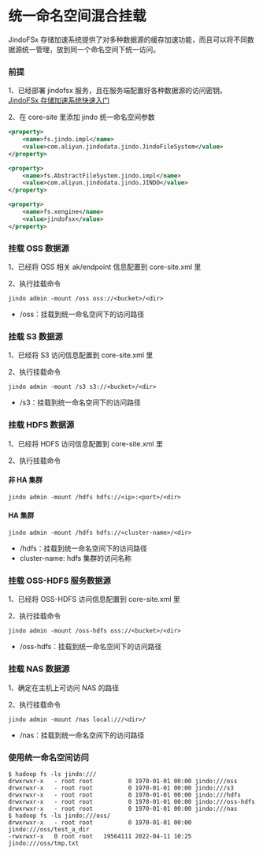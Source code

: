 # 统一命名空间混合挂载
JindoFSx 存储加速系统提供了对多种数据源的缓存加速功能，而且可以将不同数据源统一管理，放到同一个命名空间下统一访问。

### 前提
1、已经部署 jindofsx 服务，且在服务端配置好各种数据源的访问密钥。<br/>
[JindoFSx 存储加速系统快速入门](/docs/user/4.x/4.4.0/jindofsx/jindofsx_quickstart.md)

2、在 core-site 里添加 jindo 统一命名空间参数
```xml
<property>
    <name>fs.jindo.impl</name>
    <value>com.aliyun.jindodata.jindo.JindoFileSystem</value>
</property>

<property>
    <name>fs.AbstractFileSystem.jindo.impl</name>
    <value>com.aliyun.jindodata.jindo.JINDO</value>
</property>

<property>
    <name>fs.xengine</name>
    <value>jindofsx</value>
</property>
```

### 挂载 OSS 数据源
1、已经将 OSS 相关 ak/endpoint 信息配置到 core-site.xml 里

2、执行挂载命令

```shell
jindo admin -mount /oss oss://<bucket>/<dir>
```
* /oss：挂载到统一命名空间下的访问路径

### 挂载 S3 数据源
1、已经将 S3 访问信息配置到 core-site.xml 里

2、执行挂载命令

```shell
jindo admin -mount /s3 s3://<bucket>/<dir>
```
* /s3：挂载到统一命名空间下的访问路径

### 挂载 HDFS 数据源
1、已经将 HDFS 访问信息配置到 core-site.xml 里

2、执行挂载命令

#### 非 HA 集群
```shell
jindo admin -mount /hdfs hdfs://<ip>:<port>/<dir>
```
#### HA 集群
```shell
jindo admin -mount /hdfs hdfs://<cluster-name>/<dir>
```
* /hdfs：挂载到统一命名空间下的访问路径
* cluster-name: hdfs 集群的访问名称

### 挂载 OSS-HDFS 服务数据源
1、已经将 OSS-HDFS 访问信息配置到 core-site.xml 里

2、执行挂载命令

```shell
jindo admin -mount /oss-hdfs oss://<bucket>/<dir>
```

* /oss-hdfs：挂载到统一命名空间下的访问路径

### 挂载 NAS 数据源
1、确定在主机上可访问 NAS 的路径

2、执行挂载命令

```shell
jindo admin -mount /nas local:///<dir>/
```
* /nas：挂载到统一命名空间下的访问路径


### 使用统一命名空间访问
```shell
$ hadoop fs -ls jindo:///
drwxrwxr-x   - root root          0 1970-01-01 00:00 jindo:///oss
drwxrwxr-x   - root root          0 1970-01-01 00:00 jindo:///s3
drwxrwxr-x   - root root          0 1970-01-01 00:00 jindo:///hdfs
drwxrwxr-x   - root root          0 1970-01-01 00:00 jindo:///oss-hdfs
drwxrwxr-x   - root root          0 1970-01-01 00:00 jindo:///nas
$ hadoop fs -ls jindo:///oss/
drwxrwxr-x   - root root          0 1970-01-01 00:00 jindo:///oss/test_a_dir
-rwxrwxr-x   0 root root   19564111 2022-04-11 10:25 jindo:///oss/tmp.txt
```